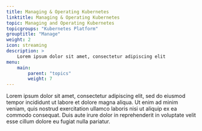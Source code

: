 ```yaml
---
title: Managing & Operating Kubernetes
linktitle: Managing & Operating Kubernetes
topic: Managing and Operating Kubernetes
topicgroups: "Kubernetes Platform"
grouptitle: "Manage"
weight: 2
icon: streaming
description: >
    Lorem ipsum dolor sit amet, consectetur adipiscing elit
menu:
    main:
        parent: "topics"
        weight: 7
---
```


Lorem ipsum dolor sit amet, consectetur adipiscing elit, sed do eiusmod tempor incididunt ut labore et dolore magna aliqua. Ut enim ad minim veniam, quis nostrud exercitation ullamco laboris nisi ut aliquip ex ea commodo consequat. Duis aute irure dolor in reprehenderit in voluptate velit esse cillum dolore eu fugiat nulla pariatur. 